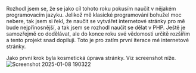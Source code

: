 Rozhodl jsem se, že se jako cíl tohoto roku pokusím naučit v nějakém programovacím jazyku. Jelikož mě klasické programování bohužel moc nebere, tak jsem si řekl, že naučit se vytvářet internetové stránky pro mě bude nejpřínosnější, a tak jsem se rozhodl naučit se dělat v PHP. Ještě je samozřejmě co dodělávat, ale do konce roku své vědomosti určitě rozšířím a tento projekt snad dopiluji.
Toto je pro zatím první iterace mé internetové stránky.

Jako první krok byla kosmetická úprava stránky. Viz screenshot níže.
![Screenshot 2025-01-08 190322](https://github.com/user-attachments/assets/4e1ce646-53e8-4bbe-b2a5-328ec10b6776)

